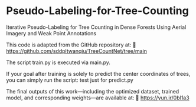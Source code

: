 # Pseudo-Labeling-for-Tree-Counting
Iterative Pseudo-Labeling for Tree Counting in Dense Forests Using Aerial Imagery and Weak Point Annotations


This code is adapted from the GitHub repository at:
🔗 https://github.com/sddpltwanqiu/TreeCountNet/tree/main

The script train.py is executed via main.py.


If your goal after training is solely to predict the center coordinates of trees, you can simply run the script:
test just for predict.py

The final outputs of this work—including the optimized dataset, trained model, and corresponding weights—are available at:
🔗 https://yun.ir/0bl1a3




